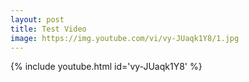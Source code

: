 ```yaml
---
layout: post
title: Test Video
image: https://img.youtube.com/vi/vy-JUaqk1Y8/1.jpg
---
```

{% include youtube.html id='vy-JUaqk1Y8' %}


